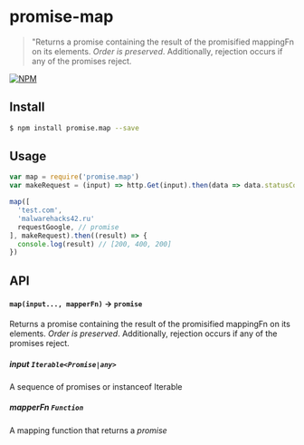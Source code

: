 # promise-map
> "Returns a promise containing the result of the promisified mappingFn on its elements. *Order is preserved*. Additionally, rejection occurs if any of the promises reject. 


[![NPM][promise-map-icon]][promise-map-url]

## Install

```sh
$ npm install promise.map --save
```

## Usage

```js
var map = require('promise.map')
var makeRequest = (input) => http.Get(input).then(data => data.statusCode)

map([
  'test.com',
  'malwarehacks42.ru'
  requestGoogle, // promise
], makeRequest).then((result) => {
  console.log(result) // [200, 400, 200]
})
```

## API

#### `map(input..., mapperFn)` -> `promise`

Returns a promise containing the result of the promisified mappingFn on its elements. *Order is preserved*. Additionally, rejection occurs if any of the promises reject.

##### input `Iterable<Promise|any>`
A sequence of promises or instanceof Iterable

##### mapperFn  `Function`
A mapping function that returns a *promise*

[promise-map-icon]: https://nodei.co/npm/promise.map.png?downloads=true
[promise-map-url]: https://npmjs.org/package/promise.map
